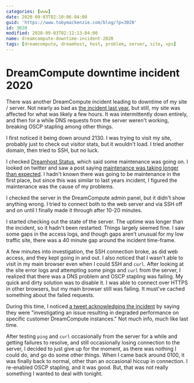 ```yaml
---
categories: [www]
date: 2020-09-03T02:10:06-04:00
guid: 'https://www.tobymackenzie.com/blog/?p=3020'
id: 3020
modified: 2020-09-03T02:12:13-04:00
name: dreamcompute-downtime-incident-2020
tags: [dreamcompute, dreamhost, host, problem, server, site, vps]
---
```


DreamCompute downtime incident 2020
===================================

There was another DreamCompute incident leading to downtime of my site / server.<!--more-->  Not nearly as bad as [the incident last year](/content/blog/2019/04/05/dreamcompute-disruption-incident.md), but still, my site was affected for what was likely a few hours.  It was intermittently down entirely, and then for a while DNS requests from the server weren't working, breaking OSCP stapling among other things.

I first noticed it being down around 2130.  I was trying to visit my site, probably just to check out visitor stats, but it wouldn't load.  I tried another domain, then tried to SSH, but no luck.

I checked [Dreamhost Status](https://www.dreamhoststatus.com/), which said some maintenance was going on.  I looked on twitter and saw a post saying [maintenance was taking longer than expected](https://twitter.com/dhstatus/status/1301326609958359040).  I hadn't known there was going to be maintenance in the first place, but since this was similar to last years incident, I figured the maintenance was the cause of my problems.

I checked the server in the DreamCompute admin panel, but it didn't show anything wrong.  I tried to connect both to the web server and via SSH off and on until I finally made it through after 10-20 minutes.

I started checking out the state of the server.  The uptime was longer than the incident, so it hadn't been restarted.  Things largely seemed fine.  I saw some gaps in the access logs, and though gaps aren't unusual for my low traffic site, there was a 40 minute gap around the incident time-frame.

A few minutes into investigation, the SSH connection broke, as did web access, and they kept going in and out.  I also noticed that I wasn't able to visit in my main browser even when I could SSH and `curl`.  After looking at the site error logs and attempting some pings and `curl` from the server, I realized that there was a DNS problem and OSCP stapling was failing.  My quick and dirty solution was to disable it.  I was able to connect over HTTPS in other browsers, but my main browser still was failing.  It must've cached something about the failed requests.

During this time, I noticed [a tweet acknowledging the incident](https://twitter.com/dhstatus/status/1301343042213801984) by saying they were "investigating an issue resulting in degraded performance on specific customer DreamCompute instances."  Not much info, much like last time.

After testing `ping` and `curl` occasionally from the server for a while and getting failures to resolve, and still occasionally losing connection to the server, I decided to just give up for the moment, as there was nothing I could do, and go do some other things.  When I came back around 0100, it was finally back to normal, other than an occasional hiccup in connection.  I re-enabled OSCP stapling, and it was good.  But, that was not really something I wanted to deal with tonight.
